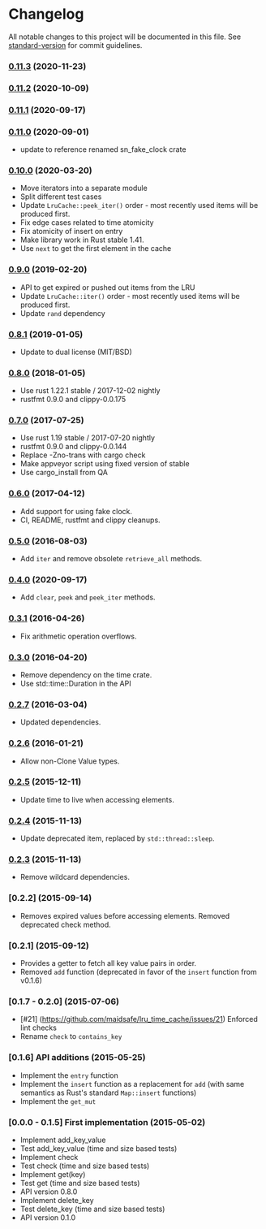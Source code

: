 # Changelog

All notable changes to this project will be documented in this file. See [standard-version](https://github.com/conventional-changelog/standard-version) for commit guidelines.

### [0.11.3](https://github.com/maidsafe/lru_time_cache/compare/v0.11.2...v0.11.3) (2020-11-23)

### [0.11.2](https://github.com/maidsafe/lru_time_cache/compare/v0.11.1...v0.11.2) (2020-10-09)

### [0.11.1](https://github.com/maidsafe/lru_time_cache/compare/v0.11.0...v0.11.1) (2020-09-17)

### [0.11.0](https://github.com/maidsafe/lru_time_cache/compare/v0.10.0...v0.11.0) (2020-09-01)

* update to reference renamed sn_fake_clock crate

### [0.10.0](https://github.com/maidsafe/lru_time_cache/compare/0.9.0...v0.10.0) (2020-03-20)

* Move iterators into a separate module
* Split different test cases
* Update `LruCache::peek_iter()` order - most recently used items will be
  produced first.
* Fix edge cases related to time atomicity
* Fix atomicity of insert on entry
* Make library work in Rust stable 1.41.
* Use `next` to get the first element in the cache

### [0.9.0](https://github.com/maidsafe/lru_time_cache/compare/0.8.1...0.9.0) (2019-02-20)

* API to get expired or pushed out items from the LRU
* Update `LruCache::iter()` order - most recently used items will be produced
  first.
* Update `rand` dependency

### [0.8.1](https://github.com/maidsafe/lru_time_cache/compare/0.8.0...0.8.1) (2019-01-05)
* Update to dual license (MIT/BSD)

### [0.8.0](https://github.com/maidsafe/lru_time_cache/compare/0.7.0...0.8.0) (2018-01-05)
* Use rust 1.22.1 stable / 2017-12-02 nightly
* rustfmt 0.9.0 and clippy-0.0.175

### [0.7.0](https://github.com/maidsafe/lru_time_cache/compare/0.6.0...0.7.0) (2017-07-25)
* Use rust 1.19 stable / 2017-07-20 nightly
* rustfmt 0.9.0 and clippy-0.0.144
* Replace -Zno-trans with cargo check
* Make appveyor script using fixed version of stable
* Use cargo_install from QA

### [0.6.0](https://github.com/maidsafe/lru_time_cache/compare/0.5.0...0.6.0) (2017-04-12)
* Add support for using fake clock.
* CI, README, rustfmt and clippy cleanups.

### [0.5.0](https://github.com/maidsafe/lru_time_cache/compare/0.4.0...0.5.0) (2016-08-03)
* Add `iter` and remove obsolete `retrieve_all` methods.

### [0.4.0](https://github.com/maidsafe/lru_time_cache/compare/0.3.1...0.4.0) (2020-09-17)
* Add `clear`, `peek` and `peek_iter` methods.

### [0.3.1](https://github.com/maidsafe/lru_time_cache/compare/0.3.0...0.3.1) (2016-04-26)
* Fix arithmetic operation overflows.

### [0.3.0](https://github.com/maidsafe/lru_time_cache/compare/0.2.7...0.3.0) (2016-04-20)
* Remove dependency on the time crate.
* Use std::time::Duration in the API

### [0.2.7](https://github.com/maidsafe/lru_time_cache/compare/0.2.6...0.2.7) (2016-03-04)
* Updated dependencies.

### [0.2.6](https://github.com/maidsafe/lru_time_cache/compare/0.2.5...0.2.6) (2016-01-21)
* Allow non-Clone Value types.

### [0.2.5](https://github.com/maidsafe/lru_time_cache/compare/0.2.4...0.2.5) (2015-12-11)
* Update time to live when accessing elements.

### [0.2.4](https://github.com/maidsafe/lru_time_cache/compare/0.2.3...0.2.4) (2015-11-13)
* Update deprecated item, replaced by `std::thread::sleep`.

### [0.2.3](https://github.com/maidsafe/lru_time_cache/compare/0.2.2...0.2.3) (2015-11-13)
* Remove wildcard dependencies.

### [0.2.2] (2015-09-14)
* Removes expired values before accessing elements. Removed deprecated check method.

### [0.2.1] (2015-09-12)
* Provides a getter to fetch all key value pairs in order.
* Removed `add` function (deprecated in favor of the `insert` function from v0.1.6)

### [0.1.7 - 0.2.0] (2015-07-06)
* [#21] (https://github.com/maidsafe/lru_time_cache/issues/21) Enforced lint checks
* Rename `check` to `contains_key`

### [0.1.6] API additions (2015-05-25)
* Implement the `entry` function
* Implement the `insert` function as a replacement for `add` (with same semantics as Rust's standard `Map::insert` functions)
* Implement the `get_mut`

### [0.0.0 - 0.1.5] First implementation (2015-05-02)
* Implement add_key_value
* Test add_key_value (time and size based tests)
* Implement check
* Test check (time and size based tests)
* Implement get(key)
* Test get (time and size based tests)
* API version 0.8.0
* Implement delete_key
* Test delete_key (time and size based tests)
* API version 0.1.0
